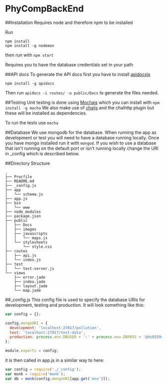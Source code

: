 # PhyCompBackEnd

##Installation
Requires node and therefore npm to be installed

Run 
```
npm install
npm install -g nodemon
```
                
then run with `npm start`

Requires you to have the database credentials set in your path

##API docs
To generate the API docs first you have to install [apidocsjs](http://apidocjs.com)

`npm install -g apidocs`

Then run `apidocs -i routes/ -o public/Docs` to generate the files needed.

##Testing
Unit testing is done using [Mochajs](http://mochajs.org) which you can install with `npm install -g mocha`
We also make use of [chaijs](http://chaijs.com) and the chaihttp plugin but these will be installed as dependencies.

To run the tests use `mocha`

##Database
We use mongodb for the database. When running the app as development or test you will need to have a database running locally. Once you have mongo installed run it with `mongod`. If you wish to use a database that isn't running on the default port or isn't running locally change the URI in \_config which is described below.

##Directory Structure
```
.
├── Procfile
├── README.md
├── _config.js
├── app
│   └── schema.js
├── app.js
├── bin
│   └── www
├── node_modules
├── package.json
├── public
│   ├── Docs
│   ├── images
│   ├── javascripts
│   │   └── maps.js
│   └── stylesheets
│       └── style.css
├── routes
│   ├── api.js
│   └── index.js
├── test
│   └── test-server.js
└── views
    ├── error.jade
    ├── index.jade
    ├── layout.jade
    └── map.jade

```

##_config.js
This config file is used to specify the database URIs for development, testing and production. It will look something like this: 
``` javascript
var config = {};

config.mongoURI = {
  development: 'localhost:27017/pollution',
  test: 'localhost:27017/test-data',
  production: process.env.DBUSER + ':' + process.env.DBPASS + '@ds055945.mlab.com:55945/pollution'
};

module.exports = config;
```

it is then called in app.js in a similar way to here:
``` javascript
var config = require('./_config');
var monk = require('monk');
var db = monk(config.mongoURI[app.get('env')]);
```
